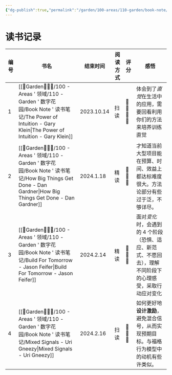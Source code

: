 ```yaml
---
{"dg-publish":true,"permalink":"/garden/100-areas/110-garden/book-note/book-notes/","created":"2023-10-14T21:51:51.678+08:00","updated":"2024-02-16T17:04:59.326+08:00"}
---
```


# 读书记录
| **编号** | 书名 | 结束时间 | 阅读方式 | 评分 | 感悟 |
| ---- | ---- | ---- | ---- | ---- | ---- |
| 1 | [[🏡Garden🧑🏻‍🌾/100 - Areas ' 领域/110 - Garden ' 数字花园/Book Note ' 读书笔记/The Power of Intuition - Gary Klein\|The Power of Intuition - Gary Klein]] | 2023.10.14 | 扫读 | 🌟🌟🌟🌟 | 体会到了*直觉*在生活中的应用，需要回看利用你们的方法来培养训练直觉 |
| 2 | [[🏡Garden🧑🏻‍🌾/100 - Areas ' 领域/110 - Garden ' 数字花园/Book Note ' 读书笔记/How Big Things Get Done - Dan Gardner\|How Big Things Get Done - Dan Gardner]] | 2024.1.18 | 精读 | 🌟🌟🌟 | 才知道当前大型项目能在预算、时间、效益上都达标难度很大。方法论部分有些过于泛，不够详尽。 |
| 3 | [[🏡Garden🧑🏻‍🌾/100 - Areas ' 领域/110 - Garden ' 数字花园/Book Note ' 读书笔记/Build For Tomorrow - Jason Feifer\|Build For Tomorrow - Jason Feifer]] | 2024.2.14 | 精读 | 🌟🌟🌟 | 面对*变化*时，会遇到的 4 个阶段（恐惧、适应、新范式、不愿回去），理解不同阶段下的心理感受，采取行动应对变化 |
| 4 | [[🏡Garden🧑🏻‍🌾/100 - Areas ' 领域/110 - Garden ' 数字花园/Book Note ' 读书笔记/Mixed Signals - Uri Gneezy\|Mixed Signals - Uri Gneezy]] | 2024.2.16 | 扫读 | 🌟🌟🌟 | 如何更好地**设计激励**，避免混合信号，从而实现预期目标。与福格行为模型中的动机有些许类似。 |

